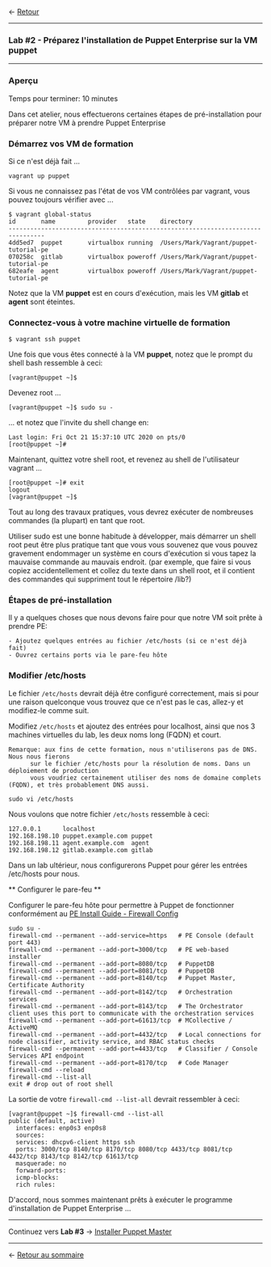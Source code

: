 <- [Retour](01-Provision-Training-VMs.md#lab-1)

---

### **Lab #2** - Préparez l'installation de Puppet Enterprise sur la VM **puppet**

---

### Aperçu

Temps pour terminer: 10 minutes

Dans cet atelier, nous effectuerons certaines étapes de pré-installation pour préparer notre VM à prendre Puppet Enterprise

### Démarrez vos VM de formation

Si ce n'est déjà fait ...

```
vagrant up puppet
```


Si vous ne connaissez pas l'état de vos VM contrôlées par vagrant, vous pouvez toujours vérifier avec ...

```
$ vagrant global-status
id       name         provider   state    directory
--------------------------------------------------------------------------------
4dd5ed7  puppet       virtualbox running  /Users/Mark/Vagrant/puppet-tutorial-pe
070258c  gitlab       virtualbox poweroff /Users/Mark/Vagrant/puppet-tutorial-pe
682eafe  agent        virtualbox poweroff /Users/Mark/Vagrant/puppet-tutorial-pe
```

Notez que la VM **puppet** est en cours d'exécution, mais les VM **gitlab** et **agent** sont éteintes.

### Connectez-vous à votre machine virtuelle de formation


```
$ vagrant ssh puppet
```

Une fois que vous êtes connecté à la VM **puppet**, notez que le prompt du shell bash ressemble à ceci:


```
[vagrant@puppet ~]$
```

Devenez root ...

```
[vagrant@puppet ~]$ sudo su -
```

... et notez que l'invite du shell change en:


```
Last login: Fri Oct 21 15:37:10 UTC 2020 on pts/0
[root@puppet ~]#
```

Maintenant, quittez votre shell root, et revenez au shell de l'utilisateur vagrant ...

```
[root@puppet ~]# exit
logout
[vagrant@puppet ~]$
```

Tout au long des travaux pratiques, vous devrez exécuter de nombreuses commandes (la plupart) en tant que root.

Utiliser sudo est une bonne habitude à développer, mais démarrer un shell root peut être plus
pratique tant que vous vous souvenez que vous pouvez gravement endommager un système en cours d'exécution si vous tapez la mauvaise commande au mauvais endroit. (par exemple, que faire si vous copiez accidentellement et collez du texte dans un shell  root, et il contient des commandes qui suppriment tout le répertoire /lib?)

### Étapes de pré-installation

Il y a quelques choses que nous devons faire pour que notre VM soit prête à prendre PE:

    - Ajoutez quelques entrées au fichier /etc/hosts (si ce n'est déjà fait)
    - Ouvrez certains ports via le pare-feu hôte

### Modifier /etc/hosts

Le fichier `/etc/hosts` devrait déjà être configuré correctement, mais si pour une raison quelconque
vous trouvez que ce n'est pas le cas, allez-y et modifiez-le comme suit.

Modifiez `/etc/hosts` et ajoutez des entrées pour localhost, ainsi que nos 3 machines virtuelles du lab, les deux noms long (FQDN) et court.

    Remarque: aux fins de cette formation, nous n'utiliserons pas de DNS. Nous nous fierons
          sur le fichier /etc/hosts pour la résolution de noms. Dans un déploiement de production
          vous voudriez certainement utiliser des noms de domaine complets (FQDN), et très probablement DNS aussi.

```
sudo vi /etc/hosts
```

Nous voulons que notre fichier `/etc/hosts` ressemble à ceci:

```
127.0.0.1      localhost
192.168.198.10 puppet.example.com puppet
192.168.198.11 agent.example.com  agent
192.168.198.12 gitlab.example.com gitlab
```

Dans un lab ultérieur, nous configurerons Puppet pour gérer les entrées /etc/hosts pour nous.

** Configurer le pare-feu **

Configurer le pare-feu hôte pour permettre à Puppet de fonctionner conformément au [PE Install Guide - Firewall Config](https://docs.puppet.com/pe/latest/sys_req_sysconfig.html#for-monolithic-installs)

```shell
sudo su -
firewall-cmd --permanent --add-service=https   # PE Console (default port 443)
firewall-cmd --permanent --add-port=3000/tcp   # PE web-based installer
firewall-cmd --permanent --add-port=8080/tcp   # PuppetDB
firewall-cmd --permanent --add-port=8081/tcp   # PuppetDB
firewall-cmd --permanent --add-port=8140/tcp   # Puppet Master, Certificate Authority
firewall-cmd --permanent --add-port=8142/tcp   # Orchestration services
firewall-cmd --permanent --add-port=8143/tcp   # The Orchestrator client uses this port to communicate with the orchestration services
firewall-cmd --permanent --add-port=61613/tcp  # MCollective / ActiveMQ
firewall-cmd --permanent --add-port=4432/tcp   # Local connections for node classifier, activity service, and RBAC status checks
firewall-cmd --permanent --add-port=4433/tcp   # Classifier / Console Services API endpoint
firewall-cmd --permanent --add-port=8170/tcp   # Code Manager
firewall-cmd --reload
firewall-cmd --list-all
exit # drop out of root shell
```

La sortie de votre `firewall-cmd --list-all` devrait ressembler à ceci:

```
[vagrant@puppet ~]$ firewall-cmd --list-all
public (default, active)
  interfaces: enp0s3 enp0s8
  sources:
  services: dhcpv6-client https ssh
  ports: 3000/tcp 8140/tcp 8170/tcp 8080/tcp 4433/tcp 8081/tcp 4432/tcp 8143/tcp 8142/tcp 61613/tcp
  masquerade: no
  forward-ports:
  icmp-blocks:
  rich rules:
```

D'accord, nous sommes maintenant prêts à exécuter le programme d'installation de Puppet Enterprise ...

---

Continuez vers **Lab #3** -> [Installer Puppet Master](03-Install-Puppet-Master.md#lab-3)

---

<- [Retour au sommaire](/README.md)
